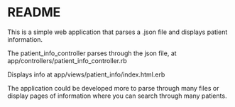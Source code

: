 # README

This is a simple web application that parses a .json file and displays patient information.

The patient_info_controller parses through the json file, at app/controllers/patient_info_controller.rb

Displays info at app/views/patient_info/index.html.erb

The application could be developed more to parse through many files or display pages of information where you can search through many patients.

